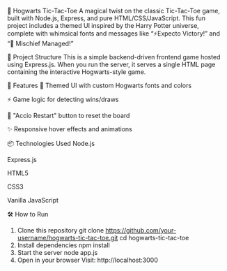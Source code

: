 
🔮 Hogwarts Tic-Tac-Toe
A magical twist on the classic Tic-Tac-Toe game, built with Node.js, Express, and pure HTML/CSS/JavaScript. This fun project includes a themed UI inspired by the Harry Potter universe, complete with whimsical fonts and messages like “⚡Expecto Victory!” and “🎉 Mischief Managed!”

📁 Project Structure
This is a simple backend-driven frontend game hosted using Express.js. When you run the server, it serves a single HTML page containing the interactive Hogwarts-style game.

🚀 Features
🎨 Themed UI with custom Hogwarts fonts and colors

⚡ Game logic for detecting wins/draws

🔁 "Accio Restart" button to reset the board

✨ Responsive hover effects and animations

📦 Technologies Used
Node.js

Express.js

HTML5

CSS3

Vanilla JavaScript

🛠 How to Run
1. Clone this repository
   git clone https://github.com/your-username/hogwarts-tic-tac-toe.git
   cd hogwarts-tic-tac-toe
2. Install dependencies
    npm install
3. Start the server
   node app.js
4. Open in your browser
   Visit: http://localhost:3000
